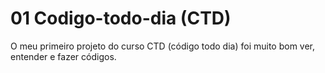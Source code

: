 # 01 Codigo-todo-dia (CTD)
O meu primeiro projeto do curso CTD (código todo dia)
foi muito bom ver, entender e fazer códigos.
